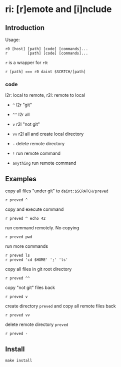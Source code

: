 # ri: [r]emote and [i]nclude

## Introduction

Usage:

    r0 [host] [path] [code] [commands]...
	r         [path] [code] [commands]...

`r` is a wrapper for `r0`:

	r [path] === r0 daint $SCRTCH/[path]

### code
l2r: local to remote, r2l: remote to local

* `^`  l2r "git"
* `^^` l2r all

* `v`  r2l "not git"
* `vv` r2l all and create local directory
* `-`  delete remote directory

* `!`        run remote command
* `anything` run remote command

## Examples
copy all files "under git" to `daint:$SCRATCH/preved`

	r preved ^

copy and execute command

	r preved ^ echo 42

run command remotely. No copying

	r preved pwd

run more commands

	r preved ls
	r preved 'cd $HOME' ';' 'ls'

copy all files in git root directory

	r preved ^^

copy "not git" files back

	r preved v

create directory `preved` and copy all remote files back

	r preved vv

delete remote directory `preved`

	r preved -

## Install

	make install
